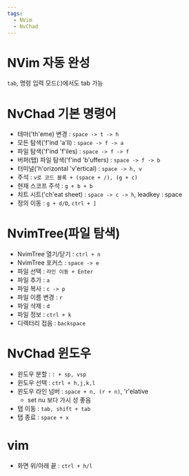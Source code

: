 ```yaml
---
tags:
  - NVim
  - NvChad
---
```

# NVim 자동 완성

`tab`, 명령 입력 모드(:)에서도 tab 가능

# NvChad 기본 명령어

- 테마('th'eme) 변경 : `space -> t -> h`
- 모든 탐색('f'ind 'a'll) : `space -> f -> a`
- 파일 탐색('f'ind 'f'iles) : `space -> f -> f`
- 버퍼(탭) 파일 탐색('f'ind 'b'uffers) : `space -> f -> b` 
- 터미널('h'orizontal 'v'ertical) : `space -> h, v`
- 주석 : `v로 코드 블록 + (space + /), (g + c)`
- 현재 스코프 주석 : `g + b + b`  
- 치트 시트('ch'eat sheet) : `space -> c -> h`, leadkey : space
- 정의 이동 : `g + d/D`, `ctrl + ]`

# NvimTree(파일 탐색)

- NvimTree 열기/닫기 : `ctrl + n`
- NvimTree 포커스 : `space -> e`
- 파일 선택 : `라인 이동 + Enter`
- 파일 추가 : `a`
- 파일 복사 : `c -> p`
- 파일 이름 변경 : `r`
- 파일 삭제 : `d`
- 파일 정보 : `ctrl + k`
- 디렉터리 접음 : `backspace`

# NvChad 윈도우

- 윈도우 분할 : `: + sp, vsp`
- 윈도우 선택 : `ctrl + h,j,k,l`
- 윈도우 라인 넘버 : `space + n, (r + n)`, 'r'elative
	- set nu 보다 가시 성 좋음
- 탭 이동 : `tab, shift + tab`
- 탭 종료 : `space + x`

# vim

- 화면 위/아래 끝 : `ctrl + h/l`